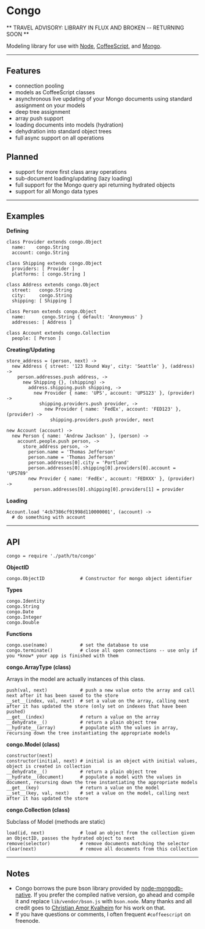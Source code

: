 Congo
=====

** TRAVEL ADVISORY: LIBRARY IN FLUX AND BROKEN -- RETURNING SOON **

Modeling library for use with [Node](http://nodejs.org/), [CoffeeScript](http://jashkenas.github.com/coffee-script/), and [Mongo](http://www.mongodb.org/).

---

Features
--------

* connection pooling
* models as CoffeeScript classes
* asynchronous live updating of your Mongo documents using standard assignment on your models
* deep tree assignment
* array push support
* loading documents into models (hydration)
* dehydration into standard object trees
* full async support on all operations

Planned
-------

* support for more first class array operations
* sub-document loading/updating (lazy loading)
* full support for the Mongo query api returning hydrated objects
* support for all Mongo data types

---

Examples
--------

**Defining**

    class Provider extends congo.Object
      name:    congo.String
      account: congo.String

    class Shipping extends congo.Object
      providers: [ Provider ]
      platforms: [ congo.String ]

    class Address extends congo.Object
      street:   congo.String
      city:     congo.String
      shipping: [ Shipping ]

    class Person extends congo.Object
      name:      congo.String { default: 'Anonymous' }
      addresses: [ Address ]

    class Account extends congo.Collection
      people: [ Person ]

**Creating/Updating**

    store_address = (person, next) ->
      new Address { street: '123 Round Way', city: 'Seattle' }, (address) ->
        person.addresses.push address, ->
          new Shipping {}, (shipping) ->
            address.shipping.push shipping, ->
              new Provider { name: 'UPS', account: 'UPS123' }, (provider) ->
                shipping.providers.push provider, ->
                  new Provider { name: 'FedEx', account: 'FED123' }, (provider) ->
                    shipping.providers.push provider, next

    new Account (account) ->
      new Person { name: 'Andrew Jackson' }, (person) ->
        account.people.push person, ->
          store_address person, ->
            person.name = 'Thomas Jefferson'
            person.name = 'Thomas Jefferson'
            person.addresses[0].city = 'Portland'
            person.addresses[0].shipping[0].providers[0].account = 'UPS789'
            new Provider { name: 'FedEx', account: 'FEDXXX' }, (provider) ->
              person.addresses[0].shipping[0].providers[1] = provider

**Loading**

    Account.load '4cb7386cf91998d110000001', (account) ->
      # do something with account

---

API
---

    congo = require './path/to/congo'

**ObjectID**

    congo.ObjectID             # Constructor for mongo object identifier

**Types**

    congo.Identity
    congo.String
    congo.Date
    congo.Integer
    congo.Double

**Functions**

    congo.use(name)            # set the database to use
    congo.terminate()          # close all open connections -- use only if you *know* your app is finished with them

**congo.ArrayType (class)**

Arrays in the model are actually instances of this class.

    push(val, next)            # push a new value onto the array and call next after it has been saved to the store
    __set__(index, val, next)  # set a value on the array, calling next after it has updated the store (only set on indexes that have been pushed)
    __get__(index)             # return a value on the array
    __dehydrate__()            # return a plain object tree
    __hydrate__(array)         # populate with the values in array, recursing down the tree instantiating the appropriate models

**congo.Model (class)**

    constructor(next)
    constructor(initial, next) # initial is an object with initial values, object is created in collection
    __dehydrate__()            # return a plain object tree
    __hydrate__(document)      # populate a model with the values in document, recursing down the tree instantiating the appropriate models
    __get__(key)               # return a value on the model
    __set__(key, val, next)    # set a value on the model, calling next after it has updated the store

**congo.Collection (class)**

Subclass of Model (methods are static)

    load(id, next)             # load an object from the collection given an ObjectID, passes the hydrated object to next
    remove(selector)           # remove documents matching the selector
    clear(next)                # remove all documents from this collection

---

Notes
-----

* Congo borrows the pure bson library provided by [node-mongodb-native](http://github.com/christkv/node-mongodb-native).  If you prefer the
  compiled native version, go ahead and compile it and replace ``lib/vendor/bson.js`` with ``bson.node``.  Many thanks and all credit goes to
  [Christian Amor Kvalheim](mailto:christkv@gmail.com) for his work on that.
* If you have questions or comments, I often frequent ``#coffeescript`` on freenode.
